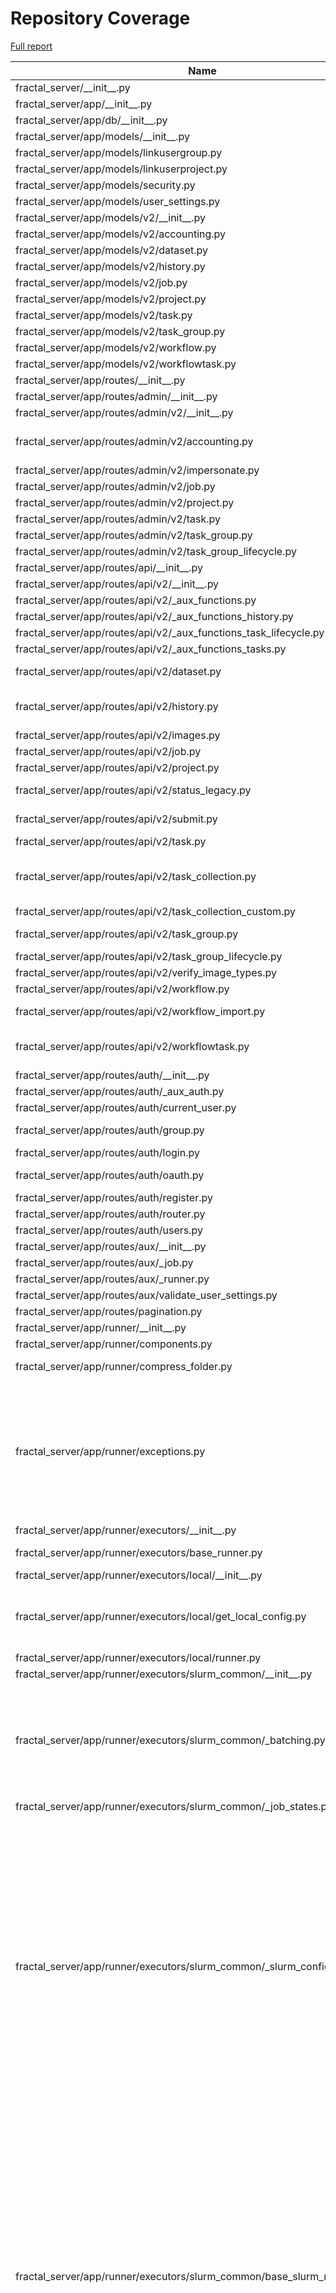 # Repository Coverage

[Full report](https://htmlpreview.github.io/?https://github.com/fractal-analytics-platform/fractal-server/blob/python-coverage-comment-action-data/htmlcov/index.html)

| Name                                                                            |    Stmts |     Miss |   Branch |   BrPart |   Cover |   Missing |
|-------------------------------------------------------------------------------- | -------: | -------: | -------: | -------: | ------: | --------: |
| fractal\_server/\_\_init\_\_.py                                                 |        1 |        0 |        0 |        0 |    100% |           |
| fractal\_server/app/\_\_init\_\_.py                                             |        0 |        0 |        0 |        0 |    100% |           |
| fractal\_server/app/db/\_\_init\_\_.py                                          |       60 |        0 |        0 |        0 |    100% |           |
| fractal\_server/app/models/\_\_init\_\_.py                                      |        5 |        0 |        0 |        0 |    100% |           |
| fractal\_server/app/models/linkusergroup.py                                     |       10 |        0 |        0 |        0 |    100% |           |
| fractal\_server/app/models/linkuserproject.py                                   |        5 |        0 |        0 |        0 |    100% |           |
| fractal\_server/app/models/security.py                                          |       42 |        0 |        0 |        0 |    100% |           |
| fractal\_server/app/models/user\_settings.py                                    |       16 |        0 |        0 |        0 |    100% |           |
| fractal\_server/app/models/v2/\_\_init\_\_.py                                   |       15 |        0 |        0 |        0 |    100% |           |
| fractal\_server/app/models/v2/accounting.py                                     |       20 |        0 |        0 |        0 |    100% |           |
| fractal\_server/app/models/v2/dataset.py                                        |       24 |        0 |        0 |        0 |    100% |           |
| fractal\_server/app/models/v2/history.py                                        |       33 |        0 |        0 |        0 |    100% |           |
| fractal\_server/app/models/v2/job.py                                            |       34 |        0 |        0 |        0 |    100% |           |
| fractal\_server/app/models/v2/project.py                                        |       15 |        0 |        0 |        0 |    100% |           |
| fractal\_server/app/models/v2/task.py                                           |       28 |        0 |        0 |        0 |    100% |           |
| fractal\_server/app/models/v2/task\_group.py                                    |       56 |        0 |        6 |        0 |    100% |           |
| fractal\_server/app/models/v2/workflow.py                                       |       17 |        0 |        0 |        0 |    100% |           |
| fractal\_server/app/models/v2/workflowtask.py                                   |       22 |        0 |        0 |        0 |    100% |           |
| fractal\_server/app/routes/\_\_init\_\_.py                                      |        0 |        0 |        0 |        0 |    100% |           |
| fractal\_server/app/routes/admin/\_\_init\_\_.py                                |        0 |        0 |        0 |        0 |    100% |           |
| fractal\_server/app/routes/admin/v2/\_\_init\_\_.py                             |       16 |        0 |        0 |        0 |    100% |           |
| fractal\_server/app/routes/admin/v2/accounting.py                               |       60 |        0 |       14 |        3 |     96% |88->90, 90->92, 92->95 |
| fractal\_server/app/routes/admin/v2/impersonate.py                              |       19 |        0 |        0 |        0 |    100% |           |
| fractal\_server/app/routes/admin/v2/job.py                                      |      101 |        0 |       36 |        0 |    100% |           |
| fractal\_server/app/routes/admin/v2/project.py                                  |       22 |        0 |        4 |        0 |    100% |           |
| fractal\_server/app/routes/admin/v2/task.py                                     |       68 |        0 |       18 |        0 |    100% |           |
| fractal\_server/app/routes/admin/v2/task\_group.py                              |      107 |        0 |       48 |        0 |    100% |           |
| fractal\_server/app/routes/admin/v2/task\_group\_lifecycle.py                   |       93 |        0 |       14 |        0 |    100% |           |
| fractal\_server/app/routes/api/\_\_init\_\_.py                                  |       15 |        0 |        0 |        0 |    100% |           |
| fractal\_server/app/routes/api/v2/\_\_init\_\_.py                               |       37 |        0 |        0 |        0 |    100% |           |
| fractal\_server/app/routes/api/v2/\_aux\_functions.py                           |      114 |        1 |       38 |        1 |     99% |       357 |
| fractal\_server/app/routes/api/v2/\_aux\_functions\_history.py                  |       48 |        0 |       10 |        0 |    100% |           |
| fractal\_server/app/routes/api/v2/\_aux\_functions\_task\_lifecycle.py          |       70 |        0 |       14 |        0 |    100% |           |
| fractal\_server/app/routes/api/v2/\_aux\_functions\_tasks.py                    |      115 |        0 |       40 |        0 |    100% |           |
| fractal\_server/app/routes/api/v2/dataset.py                                    |      111 |        4 |       14 |        0 |     97% |   254-264 |
| fractal\_server/app/routes/api/v2/history.py                                    |      181 |        3 |       32 |        3 |     97% |178, 310, 448 |
| fractal\_server/app/routes/api/v2/images.py                                     |      111 |        1 |       26 |        1 |     99% |       155 |
| fractal\_server/app/routes/api/v2/job.py                                        |       92 |        0 |       12 |        0 |    100% |           |
| fractal\_server/app/routes/api/v2/project.py                                    |       73 |        0 |        6 |        0 |    100% |           |
| fractal\_server/app/routes/api/v2/status\_legacy.py                             |       74 |        5 |       20 |        0 |     95% |   135-148 |
| fractal\_server/app/routes/api/v2/submit.py                                     |      102 |        0 |       24 |        1 |     99% |  213->219 |
| fractal\_server/app/routes/api/v2/task.py                                       |       85 |        0 |       20 |        0 |    100% |           |
| fractal\_server/app/routes/api/v2/task\_collection.py                           |      152 |        2 |       32 |        1 |     98% |233->243, 275-276 |
| fractal\_server/app/routes/api/v2/task\_collection\_custom.py                   |       63 |        0 |       12 |        1 |     99% |    62->88 |
| fractal\_server/app/routes/api/v2/task\_group.py                                |       99 |        0 |       34 |        1 |     99% |  216->220 |
| fractal\_server/app/routes/api/v2/task\_group\_lifecycle.py                     |       93 |        0 |       14 |        0 |    100% |           |
| fractal\_server/app/routes/api/v2/verify\_image\_types.py                       |       27 |        0 |        6 |        0 |    100% |           |
| fractal\_server/app/routes/api/v2/workflow.py                                   |      119 |        0 |       18 |        0 |    100% |           |
| fractal\_server/app/routes/api/v2/workflow\_import.py                           |      114 |        2 |       28 |        1 |     98% |   248-251 |
| fractal\_server/app/routes/api/v2/workflowtask.py                               |      106 |        3 |       40 |        3 |     96% |67, 293, 303 |
| fractal\_server/app/routes/auth/\_\_init\_\_.py                                 |       23 |        0 |        0 |        0 |    100% |           |
| fractal\_server/app/routes/auth/\_aux\_auth.py                                  |       60 |        0 |       14 |        0 |    100% |           |
| fractal\_server/app/routes/auth/current\_user.py                                |       74 |        0 |       12 |        0 |    100% |           |
| fractal\_server/app/routes/auth/group.py                                        |      106 |        0 |       20 |        1 |     99% |  128->133 |
| fractal\_server/app/routes/auth/login.py                                        |       10 |        0 |        4 |        1 |     93% |    24->23 |
| fractal\_server/app/routes/auth/oauth.py                                        |       21 |       12 |       10 |        2 |     35% |24-49, 64-65 |
| fractal\_server/app/routes/auth/register.py                                     |       11 |        0 |        4 |        1 |     93% |    22->21 |
| fractal\_server/app/routes/auth/router.py                                       |       14 |        0 |        0 |        0 |    100% |           |
| fractal\_server/app/routes/auth/users.py                                        |      105 |        0 |       14 |        0 |    100% |           |
| fractal\_server/app/routes/aux/\_\_init\_\_.py                                  |        0 |        0 |        0 |        0 |    100% |           |
| fractal\_server/app/routes/aux/\_job.py                                         |        7 |        0 |        0 |        0 |    100% |           |
| fractal\_server/app/routes/aux/\_runner.py                                      |       13 |        0 |        4 |        0 |    100% |           |
| fractal\_server/app/routes/aux/validate\_user\_settings.py                      |       28 |        0 |        6 |        0 |    100% |           |
| fractal\_server/app/routes/pagination.py                                        |       28 |        0 |        2 |        0 |    100% |           |
| fractal\_server/app/runner/\_\_init\_\_.py                                      |        0 |        0 |        0 |        0 |    100% |           |
| fractal\_server/app/runner/components.py                                        |        2 |        0 |        0 |        0 |    100% |           |
| fractal\_server/app/runner/compress\_folder.py                                  |       67 |        3 |       10 |        1 |     95% |71-72, 160 |
| fractal\_server/app/runner/exceptions.py                                        |       52 |       14 |       14 |        5 |     65% |95-103, 111-112, 116-117, 121-122, 127->130, 131 |
| fractal\_server/app/runner/executors/\_\_init\_\_.py                            |        0 |        0 |        0 |        0 |    100% |           |
| fractal\_server/app/runner/executors/base\_runner.py                            |       46 |        0 |       32 |        1 |     99% |   96->101 |
| fractal\_server/app/runner/executors/local/\_\_init\_\_.py                      |        0 |        0 |        0 |        0 |    100% |           |
| fractal\_server/app/runner/executors/local/get\_local\_config.py                |       41 |        9 |       10 |        4 |     75% |92, 98, 100->103, 106-116 |
| fractal\_server/app/runner/executors/local/runner.py                            |       84 |        0 |       22 |        0 |    100% |           |
| fractal\_server/app/runner/executors/slurm\_common/\_\_init\_\_.py              |        0 |        0 |        0 |        0 |    100% |           |
| fractal\_server/app/runner/executors/slurm\_common/\_batching.py                |       68 |       36 |       28 |        5 |     43% |50, 126-131, 133-138, 140-145, 150-199 |
| fractal\_server/app/runner/executors/slurm\_common/\_job\_states.py             |        1 |        0 |        0 |        0 |    100% |           |
| fractal\_server/app/runner/executors/slurm\_common/\_slurm\_config.py           |      162 |       34 |       52 |       12 |     72% |171-172, 189->193, 299-305, 325, 343, 348-349, 372, 381-382, 385-391, 441-442, 444, 448-449, 454-455, 457-465 |
| fractal\_server/app/runner/executors/slurm\_common/base\_slurm\_runner.py       |      362 |       35 |       94 |       10 |     89% |104, 107, 113, 127-129, 135, 144-151, 164, 167, 300-318, 338, 350, 400->406, 465, 578, 583->590, 632, 767->779, 774-775 |
| fractal\_server/app/runner/executors/slurm\_common/get\_slurm\_config.py        |       77 |        4 |       34 |        4 |     93% |55, 68->72, 99->103, 121-128 |
| fractal\_server/app/runner/executors/slurm\_common/slurm\_job\_task\_models.py  |       81 |        0 |        2 |        0 |    100% |           |
| fractal\_server/app/runner/executors/slurm\_common/utils\_executors.py          |       17 |        0 |        6 |        0 |    100% |           |
| fractal\_server/app/runner/executors/slurm\_ssh/\_\_init\_\_.py                 |        0 |        0 |        0 |        0 |    100% |           |
| fractal\_server/app/runner/executors/slurm\_ssh/runner.py                       |       77 |       13 |        8 |        0 |     82% |   170-204 |
| fractal\_server/app/runner/executors/slurm\_sudo/\_\_init\_\_.py                |        0 |        0 |        0 |        0 |    100% |           |
| fractal\_server/app/runner/executors/slurm\_sudo/\_subprocess\_run\_as\_user.py |       29 |        6 |        8 |        2 |     73% |56, 87, 101-105 |
| fractal\_server/app/runner/executors/slurm\_sudo/runner.py                      |       66 |        0 |        4 |        0 |    100% |           |
| fractal\_server/app/runner/extract\_archive.py                                  |       32 |        2 |        8 |        2 |     90% |    25, 83 |
| fractal\_server/app/runner/filenames.py                                         |        2 |        0 |        0 |        0 |    100% |           |
| fractal\_server/app/runner/run\_subprocess.py                                   |       20 |        0 |        0 |        0 |    100% |           |
| fractal\_server/app/runner/set\_start\_and\_last\_task\_index.py                |       15 |        0 |       12 |        0 |    100% |           |
| fractal\_server/app/runner/shutdown.py                                          |       34 |        0 |       10 |        0 |    100% |           |
| fractal\_server/app/runner/task\_files.py                                       |       78 |        2 |        6 |        2 |     95% |    56, 77 |
| fractal\_server/app/runner/v2/\_\_init\_\_.py                                   |        0 |        0 |        0 |        0 |    100% |           |
| fractal\_server/app/runner/v2/\_local.py                                        |       16 |        1 |        2 |        1 |     89% |        59 |
| fractal\_server/app/runner/v2/\_slurm\_ssh.py                                   |       27 |        1 |        2 |        1 |     93% |        65 |
| fractal\_server/app/runner/v2/\_slurm\_sudo.py                                  |       18 |        2 |        4 |        2 |     82% |    62, 67 |
| fractal\_server/app/runner/v2/db\_tools.py                                      |       35 |        2 |       10 |        2 |     91% |    23, 37 |
| fractal\_server/app/runner/v2/deduplicate\_list.py                              |       14 |        0 |        4 |        0 |    100% |           |
| fractal\_server/app/runner/v2/merge\_outputs.py                                 |       14 |        0 |        4 |        0 |    100% |           |
| fractal\_server/app/runner/v2/runner.py                                         |      147 |        2 |       38 |        3 |     97% |174, 227, 285->290 |
| fractal\_server/app/runner/v2/runner\_functions.py                              |      185 |       12 |       48 |        9 |     90% |114, 148, 171->175, 178-179, 341-346, 406->410, 561-566, 572, 580 |
| fractal\_server/app/runner/v2/runner\_functions\_low\_level.py                  |       56 |        8 |        8 |        2 |     84% |26-27, 44-45, 52, 75-76, 121 |
| fractal\_server/app/runner/v2/submit\_workflow.py                               |      160 |       15 |       30 |        4 |     90% |117-122, 130->132, 132->136, 189-205, 265, 313-323 |
| fractal\_server/app/runner/v2/task\_interface.py                                |       50 |        0 |        4 |        0 |    100% |           |
| fractal\_server/app/schemas/\_\_init\_\_.py                                     |        3 |        0 |        0 |        0 |    100% |           |
| fractal\_server/app/schemas/\_filter\_validators.py                             |       21 |        2 |       12 |        2 |     88% |    11, 22 |
| fractal\_server/app/schemas/\_validators.py                                     |       49 |        1 |       28 |        2 |     96% |70->73, 85 |
| fractal\_server/app/schemas/user.py                                             |       41 |        1 |        4 |        1 |     96% |       103 |
| fractal\_server/app/schemas/user\_group.py                                      |       43 |        0 |        6 |        0 |    100% |           |
| fractal\_server/app/schemas/user\_settings.py                                   |       55 |        0 |        4 |        0 |    100% |           |
| fractal\_server/app/schemas/v2/\_\_init\_\_.py                                  |       59 |        0 |        0 |        0 |    100% |           |
| fractal\_server/app/schemas/v2/accounting.py                                    |       13 |        0 |        0 |        0 |    100% |           |
| fractal\_server/app/schemas/v2/dataset.py                                       |       65 |        0 |        4 |        0 |    100% |           |
| fractal\_server/app/schemas/v2/dumps.py                                         |       51 |        0 |        0 |        0 |    100% |           |
| fractal\_server/app/schemas/v2/history.py                                       |       50 |        0 |        0 |        0 |    100% |           |
| fractal\_server/app/schemas/v2/job.py                                           |       89 |        1 |       10 |        0 |     99% |        63 |
| fractal\_server/app/schemas/v2/manifest.py                                      |       84 |        0 |       32 |        0 |    100% |           |
| fractal\_server/app/schemas/v2/project.py                                       |       26 |        0 |        0 |        0 |    100% |           |
| fractal\_server/app/schemas/v2/status\_legacy.py                                |        9 |        0 |        0 |        0 |    100% |           |
| fractal\_server/app/schemas/v2/task.py                                          |      137 |        0 |       16 |        0 |    100% |           |
| fractal\_server/app/schemas/v2/task\_collection.py                              |       94 |        1 |       26 |        1 |     98% |        80 |
| fractal\_server/app/schemas/v2/task\_group.py                                   |      100 |        0 |        2 |        0 |    100% |           |
| fractal\_server/app/schemas/v2/workflow.py                                      |       52 |        0 |        4 |        0 |    100% |           |
| fractal\_server/app/schemas/v2/workflowtask.py                                  |      132 |        0 |       22 |        0 |    100% |           |
| fractal\_server/app/security/\_\_init\_\_.py                                    |      178 |       30 |       34 |        1 |     81% |117-130, 149-150, 155-164, 169-177, 210, 268, 350-354 |
| fractal\_server/app/security/signup\_email.py                                   |       20 |        8 |        4 |        0 |     50% |     33-44 |
| fractal\_server/app/user\_settings.py                                           |       12 |        0 |        0 |        0 |    100% |           |
| fractal\_server/config.py                                                       |      307 |        6 |       90 |        6 |     96% |742-743, 748, 757, 762, 769, 774->exit |
| fractal\_server/images/\_\_init\_\_.py                                          |        3 |        0 |        0 |        0 |    100% |           |
| fractal\_server/images/models.py                                                |       59 |        0 |       16 |        1 |     99% |  104->115 |
| fractal\_server/images/tools.py                                                 |       47 |        0 |       20 |        0 |    100% |           |
| fractal\_server/logger.py                                                       |       44 |        3 |       12 |        3 |     89% |112, 161, 165 |
| fractal\_server/main.py                                                         |       66 |        1 |       10 |        1 |     97% |       132 |
| fractal\_server/ssh/\_\_init\_\_.py                                             |        0 |        0 |        0 |        0 |    100% |           |
| fractal\_server/ssh/\_fabric.py                                                 |      266 |        0 |       46 |        3 |     99% |150->152, 257->exit, 299->353 |
| fractal\_server/string\_tools.py                                                |       17 |        0 |        8 |        0 |    100% |           |
| fractal\_server/syringe.py                                                      |       28 |        2 |        2 |        0 |     93% |     93-94 |
| fractal\_server/tasks/\_\_init\_\_.py                                           |        0 |        0 |        0 |        0 |    100% |           |
| fractal\_server/tasks/utils.py                                                  |        7 |        0 |        0 |        0 |    100% |           |
| fractal\_server/tasks/v2/\_\_init\_\_.py                                        |        0 |        0 |        0 |        0 |    100% |           |
| fractal\_server/tasks/v2/local/\_\_init\_\_.py                                  |        3 |        0 |        0 |        0 |    100% |           |
| fractal\_server/tasks/v2/local/\_utils.py                                       |       28 |        0 |       12 |        0 |    100% |           |
| fractal\_server/tasks/v2/local/collect.py                                       |      133 |        0 |       10 |        0 |    100% |           |
| fractal\_server/tasks/v2/local/deactivate.py                                    |       93 |        1 |       20 |        1 |     98% |       167 |
| fractal\_server/tasks/v2/local/reactivate.py                                    |       73 |        0 |        6 |        0 |    100% |           |
| fractal\_server/tasks/v2/ssh/\_\_init\_\_.py                                    |        3 |        0 |        0 |        0 |    100% |           |
| fractal\_server/tasks/v2/ssh/\_utils.py                                         |       31 |        8 |        2 |        0 |     76% |     78-87 |
| fractal\_server/tasks/v2/ssh/collect.py                                         |      133 |        1 |       10 |        0 |     99% |       306 |
| fractal\_server/tasks/v2/ssh/deactivate.py                                      |      101 |       11 |       20 |        1 |     88% |   192-221 |
| fractal\_server/tasks/v2/ssh/reactivate.py                                      |       85 |        0 |        6 |        0 |    100% |           |
| fractal\_server/tasks/v2/utils\_background.py                                   |       50 |        0 |       12 |        0 |    100% |           |
| fractal\_server/tasks/v2/utils\_database.py                                     |       21 |        0 |        0 |        0 |    100% |           |
| fractal\_server/tasks/v2/utils\_package\_names.py                               |       23 |        0 |        6 |        0 |    100% |           |
| fractal\_server/tasks/v2/utils\_python\_interpreter.py                          |       13 |        0 |        4 |        0 |    100% |           |
| fractal\_server/tasks/v2/utils\_templates.py                                    |       37 |        0 |        8 |        0 |    100% |           |
| fractal\_server/urls.py                                                         |        8 |        0 |        4 |        0 |    100% |           |
| fractal\_server/utils.py                                                        |       42 |        0 |        4 |        0 |    100% |           |
| fractal\_server/zip\_tools.py                                                   |       67 |        0 |       18 |        0 |    100% |           |
|                                                                       **TOTAL** | **8696** |  **311** | **1738** |  **116** | **95%** |           |


## Setup coverage badge

Below are examples of the badges you can use in your main branch `README` file.

### Direct image

[![Coverage badge](https://raw.githubusercontent.com/fractal-analytics-platform/fractal-server/python-coverage-comment-action-data/badge.svg)](https://htmlpreview.github.io/?https://github.com/fractal-analytics-platform/fractal-server/blob/python-coverage-comment-action-data/htmlcov/index.html)

This is the one to use if your repository is private or if you don't want to customize anything.

### [Shields.io](https://shields.io) Json Endpoint

[![Coverage badge](https://img.shields.io/endpoint?url=https://raw.githubusercontent.com/fractal-analytics-platform/fractal-server/python-coverage-comment-action-data/endpoint.json)](https://htmlpreview.github.io/?https://github.com/fractal-analytics-platform/fractal-server/blob/python-coverage-comment-action-data/htmlcov/index.html)

Using this one will allow you to [customize](https://shields.io/endpoint) the look of your badge.
It won't work with private repositories. It won't be refreshed more than once per five minutes.

### [Shields.io](https://shields.io) Dynamic Badge

[![Coverage badge](https://img.shields.io/badge/dynamic/json?color=brightgreen&label=coverage&query=%24.message&url=https%3A%2F%2Fraw.githubusercontent.com%2Ffractal-analytics-platform%2Ffractal-server%2Fpython-coverage-comment-action-data%2Fendpoint.json)](https://htmlpreview.github.io/?https://github.com/fractal-analytics-platform/fractal-server/blob/python-coverage-comment-action-data/htmlcov/index.html)

This one will always be the same color. It won't work for private repos. I'm not even sure why we included it.

## What is that?

This branch is part of the
[python-coverage-comment-action](https://github.com/marketplace/actions/python-coverage-comment)
GitHub Action. All the files in this branch are automatically generated and may be
overwritten at any moment.